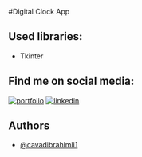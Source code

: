 #Digital Clock App 



## Used libraries:
- Tkinter



## Find me on social media:
[![portfolio](https://img.shields.io/badge/my_portfolio-000?style=for-the-badge&logo=ko-fi&logoColor=white)](https://linktr.ee/cavadibrahimli/)
[![linkedin](https://img.shields.io/badge/linkedin-0A66C2?style=for-the-badge&logo=linkedin&logoColor=white)](https://www.linkedin.com/cavadibrahimli/)



## Authors

- [@cavadibrahimli1](https://www.github.com/cavadibrahimli1)
